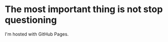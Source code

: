 <html>
<body>
<h1>The most important thing is not stop questioning</h1>
<p>I'm hosted with GitHub Pages.</p>
</body>
</html>
